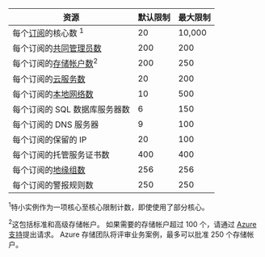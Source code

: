 | 资源 | 默认限制 | 最大限制 |
| --- | --- | --- |
| 每个[订阅](../articles/billing-buy-sign-up-azure-subscription.md)的核心数 <sup>1</sup> |20 |10,000 |
| 每个订阅的[共同管理员数](../articles/billing-add-change-azure-subscription-administrator.md) |200 |200 |
| 每个订阅的[存储帐户数](../articles/storage/common/storage-create-storage-account.md)<sup>2</sup> |200 |250 |
| 每个订阅的[云服务数](../articles/cloud-services/cloud-services-choose-me.md) |20 |200 |
| 每个订阅的[本地网络数](http://msdn.microsoft.com/library/jj157100.aspx) |10 |500 |
| 每个订阅的 SQL 数据库服务器数 |6 |150 |
| 每个订阅的 DNS 服务器 |9 |100 |
| 每个订阅的保留的 IP |20 |100 |
| 每个订阅的托管服务证书数 |400 |400 |
| 每个订阅的[地缘组数](../articles/virtual-network/virtual-networks-migrate-to-regional-vnet.md) |256 |256 |
| 每个订阅的警报规则数 |250 |250 |

<sup>1</sup>特小实例作为一项核心至核心限制计数，即使使用了部分核心。

<sup>2</sup>这包括标准和高级存储帐户。 如果需要的存储帐户超过 100 个，请通过 [Azure 支持](https://azure.microsoft.com/support/faq/)提出请求。 Azure 存储团队将评审业务案例，最多可以批准 250 个存储帐户。 

